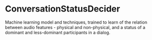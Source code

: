 # ConversationStatusDecider
Machine learning model and techniques, trained to learn of the relation between audio features - physical and non-physical, and a status of a dominant and less-dominant participants in a dialog.
